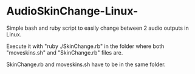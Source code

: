 # AudioSkinChange-Linux-
Simple bash and ruby script to easily change between 2 audio outputs in Linux.

Execute it with "ruby ./SkinChange.rb" in the folder where both "moveskins.sh" and "SkinChange.rb" files are.

SkinChange.rb and moveskins.sh have to be in the same folder.
